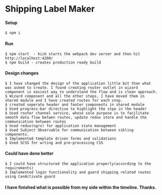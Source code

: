 # Shipping Label Maker

#### Setup
```
$ npm i
```
#### Run
```
$ npm start  - kick starts the webpack dev server and then hit http://localhost:4200/
$ npm build - creates production ready build

```
#### Design changes
```
$ I have changed the design of the application little bit than what was asked to create. I found creating router outlet in wizard component is easiest way to understand the flow and is clean approach.
$ Wizard component and all the other steps, I have moved them in shared module and I have created routes for each step.
$ created seperate header and footer components in shared module
$ Used progress-bar directive to highlight the stpe in the header
$ Used router channel service, whose sole purpose is to facilitate smooth data flow betwen routes, update redux store and handle the communication between routes
$ Used redux(ngrx) for application state management
$ Used Subject Observable for communication between sibling components.
$ Implemented template driven forms and validations
$ Used SCSS for wrting and pre-processing CSS

```

#### Could have done better
```
$ I could have structured the application properly(according to the requirements)
$ Implemented login functionality and guard shipping related routes using CanActivate guard

```

#### I have finished what is possible from my side within the timeline. Thanks.
